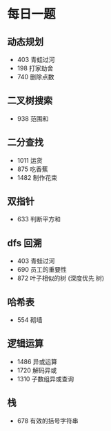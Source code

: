 # 每日一题

## 动态规划

- 403 青蛙过河
- 198 打家劫舍
- 740 删除点数

## 二叉树搜索

- 938 范围和

## 二分查找

- 1011 运货
- 875 吃香蕉
- 1482 制作花束

## 双指针

- 633 判断平方和

## dfs 回溯

- 403 青蛙过河
- 690 员工的重要性
- 872 叶子相似的树 (深度优先 树)

## 哈希表

- 554 砌墙

## 逻辑运算

- 1486 异或运算
- 1720 解码异或
- 1310 子数组异或查询

## 栈

- 678 有效的括号字符串

